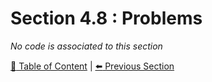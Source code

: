 # Section 4.8 : Problems

_No code is associated to this section_

[:book: Table of Content](../../README.md) | [:arrow_left: Previous Section](../sec4.7/README.md) 